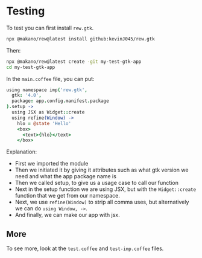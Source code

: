 # Testing
To test you can first install `rew.gtk`.
```bash
npx @makano/rew@latest install github:kevinJ045/rew.gtk
```
Then:
```bash
npx @makano/rew@latest create -git my-test-gtk-app
cd my-test-gtk-app
```
In the `main.coffee` file, you can put:
```coffee
using namespace imp('rew.gtk',
  gtk: '4.0',
  package: app.config.manifest.package
).setup ->
  using JSX as Widget::create
  using refine(Window) ->
    hlo = @state 'Hello'
    <box>
      <text>{hlo}</text>
    </box>
```
Explanation:
+ First we imported the module
+ Then we initiated it by giving it attributes such as what gtk version we need and what the app package name is
+ Then we called setup, to give us a usage case to call our function
+ Next in the setup function we are using JSX, but with the `Widget::create` function that we get from our namespace.
+ Next, we use `refine(Window)` to strip all comma uses, but alternatively we can do `using Window, ->`.
+ And finally, we can make our app with jsx.

## More
To see more, look at the `test.coffee` and `test-imp.coffee` files.